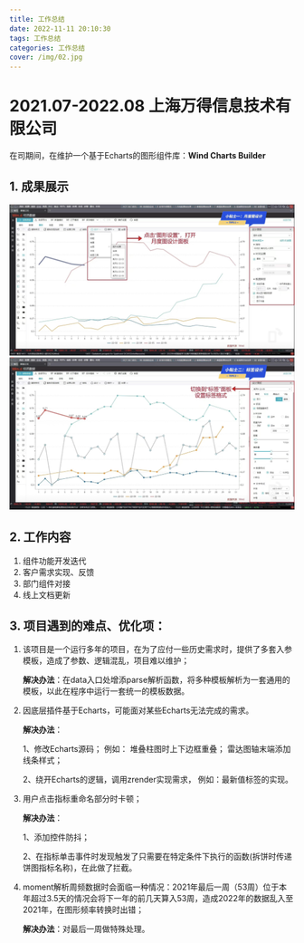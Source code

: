 ```yaml
---
title: 工作总结
date: 2022-11-11 20:10:30
tags: 工作总结
categories: 工作总结
cover: /img/02.jpg
---
```

# 2021.07-2022.08 上海万得信息技术有限公司
在司期间，在维护一个基于Echarts的图形组件库：**Wind Charts Builder**
## 1. 成果展示
![图形设置面板](/img/图形设置面板.png)  
![标签面板](/img/标签面板.png)  
## 2. 工作内容
1. 组件功能开发迭代
2. 客户需求实现、反馈
3. 部门组件对接
4. 线上文档更新

## 3. 项目遇到的难点、优化项：
1. 该项目是一个运行多年的项目，在为了应付一些历史需求时，提供了多套入参模板，造成了参数、逻辑混乱，项目难以维护；

   **解决办法**：在data入口处增添parse解析函数，将多种模板解析为一套通用的模板，以此在程序中运行一套统一的模板数据。
2. 因底层插件基于Echarts，可能面对某些Echarts无法完成的需求。

   **解决办法**：

   1、修改Echarts源码；
   例如：
   堆叠柱图时上下边框重叠；
   雷达图轴末端添加线条样式；

   2、绕开Echarts的逻辑，调用zrender实现需求，
   例如：最新值标签的实现。
3. 用户点击指标重命名部分时卡顿；

    **解决办法**：

    1、添加控件防抖；

    2、在指标单击事件时发现触发了只需要在特定条件下执行的函数(拆饼时传递饼图指标名称)，在此做了拦截。
4. moment解析周频数据时会面临一种情况：2021年最后一周（53周）位于本年超过3.5天的情况会将下一年的前几天算入53周，造成2022年的数据乱入至2021年，在图形频率转换时出错；

   **解决办法**：对最后一周做特殊处理。